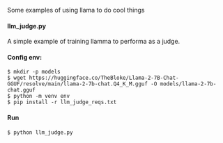 Some examples of using llama to do cool things

#### llm_judge.py
A simple example of training llamma to performa as a judge.

#### Config env:
```
$ mkdir -p models
$ wget https://huggingface.co/TheBloke/Llama-2-7B-Chat-GGUF/resolve/main/llama-2-7b-chat.Q4_K_M.gguf -O models/llama-2-7b-chat.gguf
$ python -m venv env
$ pip install -r llm_judge_reqs.txt
```

#### Run
```
$ python llm_judge.py
```
